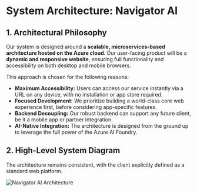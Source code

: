 # System Architecture: Navigator AI

## 1. Architectural Philosophy

Our system is designed around a **scalable, microservices-based architecture hosted on the Azure cloud**. Our user-facing product will be a **dynamic and responsive website**, ensuring full functionality and accessibility on both desktop and mobile browsers.

This approach is chosen for the following reasons:

*   **Maximum Accessibility:** Users can access our service instantly via a URL on any device, with no installation or app store required.
*   **Focused Development:** We prioritize building a world-class core web experience first, before considering app-specific features.
*   **Backend Decoupling:** Our robust backend can support any future client, be it a mobile app or partner integration.
*   **AI-Native Integration:** The architecture is designed from the ground up to leverage the full power of the Azure AI Foundry.

## 2. High-Level System Diagram

The architecture remains consistent, with the client explicitly defined as a standard web platform.

![Navigator AI Architecture](https://mermaid.ink/img/pako:eNp1U0FuwjAM_BXLn0FzCNKRRBZaaOEiUlBDE8xkPQX3bSzv6zu3V9dwt50cz53hNh5QGFpCg_dEysDoKD1hN3M0YJkpeBRToNBYRQpX1mURe9dY3RMMyzq4pNxx5CmhOLHhygokI5p9pjLzP6ayYt1MAbnBE9xXrp4BbOs1ACbSEhIGcZd8agUbvxgRkHlupz5qqPEl9VO9ST7Sn6gS8eZ04dl1VaY-yFtAxgyRZ3vnSDVKJqzXRkEKl8wA1z4BzXc-VV_z9S5NivgA3Y1K4c)
